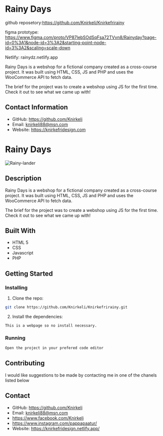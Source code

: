 # Rainy Days

github reposetory:https://github.com/Knirkeli/Knirkefrirainy

figma prototype: https://www.figma.com/proto/VP87lebSOdSqFsa72TVvn8/Rainyday?page-id=0%3A1&node-id=3%3A2&starting-point-node-id=3%3A2&scaling=scale-down

Netlify: rainydz.netlify.app

Rainy Days is a webshop for a fictional company created as a cross-course project. It was built using HTML, CSS, JS and PHP and uses the WooCommerce API to fetch data.

The brief for the project was to create a webshop using JS for the first time. Check it out to see what we came up with!

## Contact Information
- GitHub: https://github.com/Knirkeli
- Email: knirkeli88@msn.com
- Website: https://knirkefridesign.com

# Rainy Days

![Rainy-lander](https://github.com/Knirkeli/Knirkefrirainy/assets/115043925/2f539d7e-3de7-4417-9c95-f07b6fe41475)



## Description

Rainy Days is a webshop for a fictional company created as a cross-course project. It was built using HTML, CSS, JS and PHP and uses the WooCommerce API to fetch data.

The brief for the project was to create a webshop using JS for the first time. Check it out to see what we came up with!

## Built With

- HTML 5
- CSS
- Javascript
- PHP

## Getting Started

### Installing

1. Clone the repo:

```bash
git clone https://github.com/Knirkeli/Knirkefrirainy.git
```

2. Install the dependencies:

```
This is a webpage so no install necessary. 
```

### Running

```bash
Open the project in your prefered code editor
```

## Contributing

I would like suggestions to be made by contacting me in one of the chanels listed below

## Contact

- GitHub: https://github.com/Knirkeli
- Email: knirkeli88@msn.com
- https://www.facebook.com/Knirkeli
- https://www.instagram.com/pappapaatur/
- Website: https://knirkefridesign.netlify.app/

